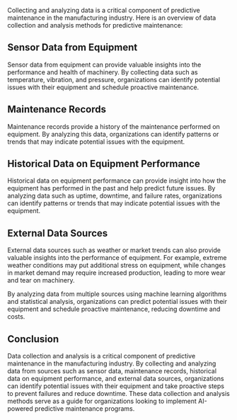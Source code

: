 
Collecting and analyzing data is a critical component of predictive maintenance in the manufacturing industry. Here is an overview of data collection and analysis methods for predictive maintenance:

Sensor Data from Equipment
--------------------------

Sensor data from equipment can provide valuable insights into the performance and health of machinery. By collecting data such as temperature, vibration, and pressure, organizations can identify potential issues with their equipment and schedule proactive maintenance.

Maintenance Records
-------------------

Maintenance records provide a history of the maintenance performed on equipment. By analyzing this data, organizations can identify patterns or trends that may indicate potential issues with the equipment.

Historical Data on Equipment Performance
----------------------------------------

Historical data on equipment performance can provide insight into how the equipment has performed in the past and help predict future issues. By analyzing data such as uptime, downtime, and failure rates, organizations can identify patterns or trends that may indicate potential issues with the equipment.

External Data Sources
---------------------

External data sources such as weather or market trends can also provide valuable insights into the performance of equipment. For example, extreme weather conditions may put additional stress on equipment, while changes in market demand may require increased production, leading to more wear and tear on machinery.

By analyzing data from multiple sources using machine learning algorithms and statistical analysis, organizations can predict potential issues with their equipment and schedule proactive maintenance, reducing downtime and costs.

Conclusion
----------

Data collection and analysis is a critical component of predictive maintenance in the manufacturing industry. By collecting and analyzing data from sources such as sensor data, maintenance records, historical data on equipment performance, and external data sources, organizations can identify potential issues with their equipment and take proactive steps to prevent failures and reduce downtime. These data collection and analysis methods serve as a guide for organizations looking to implement AI-powered predictive maintenance programs.
